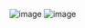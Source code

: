 ![image](https://github.com/user-attachments/assets/f8986cd9-44c0-4319-b62d-8d8bca762f5e)
![image](https://github.com/user-attachments/assets/599096b3-3776-4eb0-bd8e-91d6ec381fa0)
